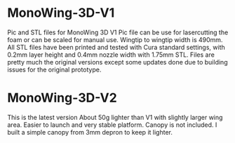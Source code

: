 # MonoWing-3D-V1
Pic and STL files for MonoWing 3D V1
Pic file can be use for lasercutting the foam or can be scaled for manual use. Wingtip to wingtip width is 490mm.
All STL files have been printed and tested with Cura standard settings, with 0.2mm layer height and 0.4mm nozzle width with 1.75mm STL.
Files are pretty much the original versions except some updates done due to building issues for the original prototype.

# MonoWing-3D-V2
This is the latest version
About 50g lighter than V1 with slightly larger wing area.
Easier to launch and very stable platform.
Canopy is not included. I built a simple canopy from 3mm depron to keep it lighter.
